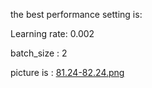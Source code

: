 the best performance setting is:
  
  Learning rate: 0.002
  
  batch_size : 2
  
  picture is :  [81.24-82.24.png](./81.24-82.24.png) 

